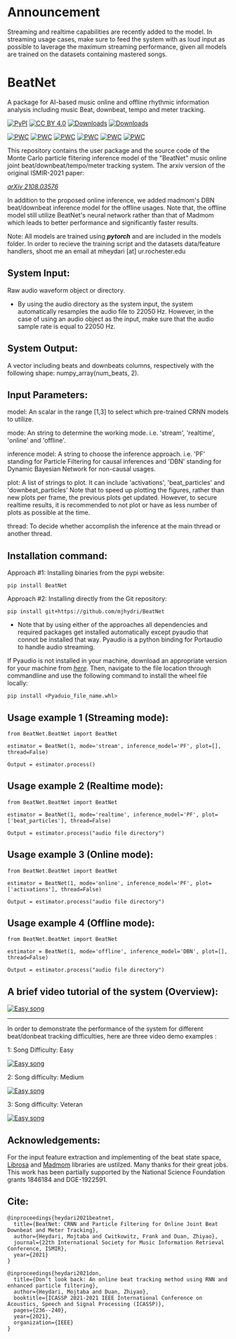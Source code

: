 # Announcement
Streaming and realtime capabilities are recently added to the model. In streaming usage cases, make sure to feed the system with as loud input as possible to laverage the maximum streaming performance, given all models are trained on the datasets containing mastered songs.



# BeatNet
A package for AI-based music online and offline rhythmic information analysis including music Beat, downbeat, tempo and meter tracking.

[![PyPI](https://img.shields.io/pypi/v/BeatNet.svg)](https://pypi.org/project/BeatNet/)
[![CC BY 4.0][cc-by-shield]][cc-by]
[![Downloads](https://pepy.tech/badge/beatnet)](https://pepy.tech/project/beatnet)
[![Downloads](https://pepy.tech/badge/beatnet/month)](https://pepy.tech/project/beatnet)


[cc-by]: http://creativecommons.org/licenses/by/4.0/
[cc-by-image]: https://i.creativecommons.org/l/by/4.0/88x31.png
[cc-by-shield]: https://img.shields.io/badge/License-CC%20BY%204.0-lightgrey.svg



[![PWC](https://img.shields.io/endpoint.svg?url=https://paperswithcode.com/badge/beatnet-crnn-and-particle-filtering-for/online-beat-tracking-on-ballroom)](https://paperswithcode.com/sota/online-beat-tracking-on-ballroom?p=beatnet-crnn-and-particle-filtering-for)
[![PWC](https://img.shields.io/endpoint.svg?url=https://paperswithcode.com/badge/beatnet-crnn-and-particle-filtering-for/online-downbeat-tracking-on-ballroom)](https://paperswithcode.com/sota/online-downbeat-tracking-on-ballroom?p=beatnet-crnn-and-particle-filtering-for)
[![PWC](https://img.shields.io/endpoint.svg?url=https://paperswithcode.com/badge/beatnet-crnn-and-particle-filtering-for/online-beat-tracking-on-rock-corpus)](https://paperswithcode.com/sota/online-beat-tracking-on-rock-corpus?p=beatnet-crnn-and-particle-filtering-for)
[![PWC](https://img.shields.io/endpoint.svg?url=https://paperswithcode.com/badge/beatnet-crnn-and-particle-filtering-for/online-downbeat-tracking-on-rock-corpus)](https://paperswithcode.com/sota/online-downbeat-tracking-on-rock-corpus?p=beatnet-crnn-and-particle-filtering-for)
[![PWC](https://img.shields.io/endpoint.svg?url=https://paperswithcode.com/badge/beatnet-crnn-and-particle-filtering-for/online-beat-tracking-on-gtzan)](https://paperswithcode.com/sota/online-beat-tracking-on-gtzan?p=beatnet-crnn-and-particle-filtering-for)
[![PWC](https://img.shields.io/endpoint.svg?url=https://paperswithcode.com/badge/beatnet-crnn-and-particle-filtering-for/online-downbeat-tracking-on-gtzan)](https://paperswithcode.com/sota/online-downbeat-tracking-on-gtzan?p=beatnet-crnn-and-particle-filtering-for)





This repository contains the user package and the source code of the Monte Carlo particle flitering inference model of the "BeatNet" music online joint beat/downbeat/tempo/meter tracking system. The arxiv version of the original ISMIR-2021 paper: 

*[arXiv 2108.03576](https://arxiv.org/abs/2108.03576)*

In addition to the proposed online inference, we added madmom's DBN beat/downbeat inference model for the offline usages. Note that, the offline model still utilize BeatNet's neural network rather than that of Madmom which leads to better performance and significantly faster results.

Note: All models are trained using ***pytorch*** and are included in the models folder. In order to recieve the training script and the datasets data/feature handlers, shoot me an email at mheydari [at] ur.rochester.edu   


System Input:
-------------
Raw audio waveform object or directory. 

* By using the audio directory as the system input, the system automatically resamples the audio file to 22050 Hz. However, in the case of using an audio object as the input, make sure that the audio sample rate is equal to 22050 Hz.      

System Output:
--------------
A vector including beats and downbeats columns, respectively with the following shape: numpy_array(num_beats, 2).

Input Parameters:
-------------
model: An scalar in the range [1,3] to select which pre-trained CRNN models to utilize.

mode: An string to determine the working mode. i.e. 'stream', 'realtime', 'online' and 'offline'.

inference model: A string to choose the inference approach. i.e. 'PF' standing for Particle Filtering for causal inferences and 'DBN' standing for Dynamic Bayesian Network for non-causal usages.

plot: A list of strings to plot. It can include 'activations', 'beat_particles' and 'downbeat_particles'
Note that to speed up plotting the figures, rather than new plots per frame, the previous plots get updated. However, to secure realtime results, it is recommended to not        plot or have as less number of plots as possible at the time.

thread: To decide whether accomplish the inference at the main thread or another thread.             

Installation command:
---------------------
Approach #1: Installing binaries from the pypi website:
```
pip install BeatNet
```

Approach #2: Installing directly from the Git repository:
```
pip install git+https://github.com/mjhydri/BeatNet
```

* Note that by using either of the approaches all dependencies and required packages get installed automatically except pyaudio that connot be installed that way. Pyaudio is a python binding for Portaudio to handle audio streaming. 
 
If Pyaudio is not installed in your machine, download an appropriate version for your machine from *[here](https://www.lfd.uci.edu/~gohlke/pythonlibs/)*. Then, navigate to the file location through commandline and use the following command to install the wheel file locally:
```
pip install <Pyaduio_file_name.whl>     
```
Usage example 1 (Streaming mode):
--------------
```
from BeatNet.BeatNet import BeatNet

estimator = BeatNet(1, mode='stream', inference_model='PF', plot=[], thread=False)

Output = estimator.process()
```

Usage example 2 (Realtime mode):
--------------
```
from BeatNet.BeatNet import BeatNet

estimator = BeatNet(1, mode='realtime', inference_model='PF', plot=['beat_particles'], thread=False)

Output = estimator.process("audio file directory")
```

Usage example 3 (Online mode):
--------------
```
from BeatNet.BeatNet import BeatNet

estimator = BeatNet(1, mode='online', inference_model='PF', plot=['activations'], thread=False)

Output = estimator.process("audio file directory")
```
Usage example 4 (Offline mode):
--------------
```
from BeatNet.BeatNet import BeatNet

estimator = BeatNet(1, mode='offline', inference_model='DBN', plot=[], thread=False)

Output = estimator.process("audio file directory")
```

A brief video tutorial of the system (Overview):
------------------------------------------

[![Easy song](https://img.youtube.com/vi/xOX74cXQKrY/0.jpg)](https://youtu.be/xOX74cXQKrY)

___________________________________________________________________

  
In order to demonstrate the performance of the system for different beat/donbeat tracking difficulties, here are three video demo examples :

1: Song Difficulty: Easy
  
  
[![Easy song](https://img.youtube.com/vi/XsdA4AATaUY/0.jpg)](https://www.youtube.com/watch?v=XsdA4AATaUY)
  



2: Song difficulty: Medium
  
  [![Easy song](https://img.youtube.com/vi/GuW8C5xuWbQ/0.jpg)](https://www.youtube.com/watch?v=GuW8C5xuWbQ)
  




3: Song difficulty: Veteran
  
  [![Easy song](https://img.youtube.com/vi/dFbFGMs9CA4/0.jpg)](https://www.youtube.com/watch?v=dFbFGMs9CA4)
  

Acknowledgements:
-----------------
For the input feature extraction and implementing of the beat state space,  [Librosa](https://github.com/librosa/librosa) and [Madmom](https://github.com/CPJKU/madmom) libraries are ustilzed. Many thanks for their great jobs. This work has been partially supported by the National Science Foundation grants 1846184 and DGE-1922591.


Cite:
-----------
```
@inproceedings{heydari2021beatnet,
  title={BeatNet: CRNN and Particle Filtering for Online Joint Beat Downbeat and Meter Tracking},
  author={Heydari, Mojtaba and Cwitkowitz, Frank and Duan, Zhiyao},
  journal={22th International Society for Music Information Retrieval Conference, ISMIR},
  year={2021}
}
```
```
@inproceedings{heydari2021don,
  title={Don’t look back: An online beat tracking method using RNN and enhanced particle filtering},
  author={Heydari, Mojtaba and Duan, Zhiyao},
  booktitle={ICASSP 2021-2021 IEEE International Conference on Acoustics, Speech and Signal Processing (ICASSP)},
  pages={236--240},
  year={2021},
  organization={IEEE}
}
```
